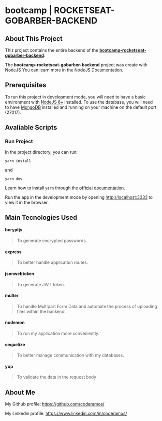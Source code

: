 # bootcamp | ROCKETSEAT-GOBARBER-BACKEND

## About This Project

This project contains the entire backend of the **[bootcamp-rocketseat-gobarber-backend](https://github.com/coderamos/bootcamp-rocketseat-gobarber-backend)**.

The **bootcamp-rocketseat-gobarber-backend** project was create with [NodeJS](https://nodejs.org/en/) You can learn more in the [NodeJS Documentation](https://nodejs.org/en/docs/).

## Prerequisites

To run this project in development mode, you will need to have a basic environment with [NodeJS 8+](https://nodejs.org/en/) installed. To use the database, you will need to have [MongoDB](https://www.mongodb.com/) installed and running on your machine on the default port (27017).

## Avaliable Scripts

### Run Project

In the project directory, you can run:

```
yarn install
```

and

```
yarn dev
```

Learn how to install `yarn` through the [official documentation](https://yarnpkg.com/pt-BR/docs/install).

Run the app in the development mode by opening [http://localhost:3333](http://localhost:3333) to view it in the browser.

## Main Tecnologies Used

<!-- #### axios

> To make queries on external API's. -->

#### bcryptjs

> To generate encrypted passwords.

<!-- #### cors

> To allow the backend application to be accessed from any address (in this case, to be accessed by the frontend). -->

<!-- #### dotenv

> To load environment variables form the `.env` file. -->

#### express

> To better handle application routes.

#### jsonwebtoken

> To generate JWT token.

<!-- #### mongodb

> To write application data. -->

<!-- #### mongoose

> To facilitate communication with the database using javascript syntax -->

#### multer

> To handle Multipart Form Data and automate the process of uploading files within the backend.

#### nodemon

> To run my application more conveniently.

#### sequelize

> To better manage communication with my databases.

<!-- #### socket.io

> To communicate backend with the frontend in real-time. -->

#### yup

> To validate the data in the request body

## About Me

My Github profile: https://github.com/coderamos/

My Linkedin profile: https://www.linkedin.com/in/coderamos/
